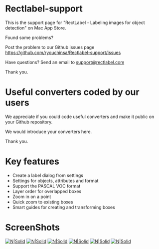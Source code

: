 # Rectlabel-support
This is the support page for "RectLabel - Labeling images for object detection" on Mac App Store.

Found some problems?

Post the problem to our Github issues page
https://github.com/ryouchinsa/Rectlabel-support/issues

Have questions? Send an email to support@rectlabel.com

Thank you.

# Useful converters coded by our users
We appreciate if you could code useful converters and make it public on your Github repository.

We would introduce your converters here.

Thank you.

# Key features
- Create a label dialog from settings
- Settings for objects, attributes and format
- Support the PASCAL VOC format
- Layer order for overlapped boxes
- Zoom in on a point
- Quick zoom to existing boxes
- Smart guides for creating and transforming boxes

# ScreenShots
[![N|Solid](https://static.rectlabel.com/waysify_app/img/json_store.jpg)](https://rectlabel.com/)
[![N|Solid](https://static.rectlabel.com/waysify_app/img/settings_store.jpg)](https://rectlabel.com/)
[![N|Solid](https://static.rectlabel.com/waysify_app/img/layer_store.jpg)](https://rectlabel.com/)
[![N|Solid](https://static.rectlabel.com/waysify_app/img/zoom_store.jpg)](https://rectlabel.com/)
[![N|Solid](https://static.rectlabel.com/waysify_app/img/focus_store.jpg)](https://rectlabel.com/)
[![N|Solid](https://static.rectlabel.com/waysify_app/img/guides_store.jpg)](https://rectlabel.com/)

